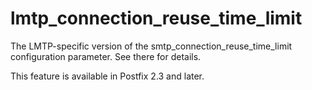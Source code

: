 # lmtp_connection_reuse_time_limit 

 The LMTP-specific version of the smtp_connection_reuse_time_limit
configuration parameter.  See there for details. 

 This feature is available in Postfix 2.3 and later. 


